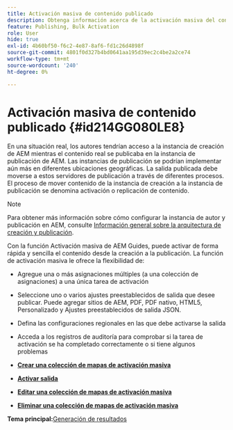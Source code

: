 ```yaml
---
title: Activación masiva de contenido publicado
description: Obtenga información acerca de la activación masiva del contenido publicado. Conozca las ventajas de la función de activación masiva en las guías de AEM.
feature: Publishing, Bulk Activation
role: User
hide: true
exl-id: 4b60bf50-f6c2-4e87-8af6-fd1c26d4898f
source-git-commit: 4801f0d327b4bd0641aa195d39ec2c4be2a2ce74
workflow-type: tm+mt
source-wordcount: '240'
ht-degree: 0%

---
```


# Activación masiva de contenido publicado {#id214GG080LE8}

En una situación real, los autores tendrían acceso a la instancia de creación de AEM mientras el contenido real se publicaba en la instancia de publicación de AEM. Las instancias de publicación se podrían implementar aún más en diferentes ubicaciones geográficas. La salida publicada debe moverse a estos servidores de publicación a través de diferentes procesos. El proceso de mover contenido de la instancia de creación a la instancia de publicación se denomina activación o replicación de contenido.

>[!NOTE]
>
> Para obtener más información sobre cómo configurar la instancia de autor y publicación en AEM, consulte [Información general sobre la arquitectura de creación y publicación](https://experienceleague.adobe.com/docs/experience-manager-screens/user-guide/administering/author-publish/author-publish-architecture-overview.html?lang=es#prerequisites).

Con la función Activación masiva de AEM Guides, puede activar de forma rápida y sencilla el contenido desde la creación a la publicación. La función de activación masiva le ofrece la flexibilidad de:

- Agregue una o más asignaciones múltiples \(a una colección de asignaciones\) a una única tarea de activación

- Seleccione uno o varios ajustes preestablecidos de salida que desee publicar. Puede agregar sitios de AEM, PDF, PDF nativo, HTML5, Personalizado y
Ajustes preestablecidos de salida JSON.


- Defina las configuraciones regionales en las que debe activarse la salida

- Acceda a los registros de auditoría para comprobar si la tarea de activación se ha completado correctamente o si tiene algunos problemas


- **[Crear una colección de mapas de activación masiva](conf-bulk-activation-create-map-collection.md)**

- **[Activar salida](conf-bulk-activation-publish-map-collection.md)**

- **[Editar una colección de mapas de activación masiva](conf-bulk-activation-edit-map-collection.md)**

- **[Eliminar una colección de mapas de activación masiva](conf-bulk-activation-delete-map-collection.md)**


**Tema principal:**&#x200B;[&#x200B; Generación de resultados](generate-output.md)
